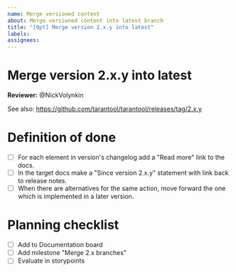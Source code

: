 ```yaml
---
name: Merge versioned content
about: Merge versioned content into latest branch
title: "[0pt] Merge version 2.x.y into latest"
labels: 
assignees: 
---
```

# Merge version 2.x.y into latest

**Reviewer:** @NickVolynkin

See also: https://github.com/tarantool/tarantool/releases/tag/2.x.y

# Definition of done

- [ ] For each element in version's changelog add a "Read more" link to the docs.
- [ ] In the target docs make a "Since version 2.x.y" statement
      with link back to release notes.
- [ ] When there are alternatives for the same action,
      move forward the one which is implemented in a later version.

# Planning checklist

- [ ] Add to Documentation board
- [ ] Add milestone "Merge 2.x branches"
- [ ] Evaluate in storypoints
